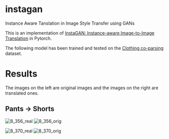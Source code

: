 # instagan
Instance Aware Tanslation in Image Style Transfer using GANs


This is an implementation of [InstaGAN: Instance-aware Image-to-Image Translation](https://arxiv.org/abs/1812.10889) in Pytorch. 



The following model has been trained and tested on the [Clothing co-parsing](https://github.com/bearpaw/clothing-co-parsing) dataset.



# Results


The images on the left are original images and the images on the right are translated ones.


## Pants -> Shorts


![8_356_real](https://user-images.githubusercontent.com/32021556/61888779-c5462180-af21-11e9-8b41-56e80f105a18.png)
![8_356_orig](https://user-images.githubusercontent.com/32021556/61888770-bfe8d700-af21-11e9-8f6e-e209d7258682.png)




![8_370_real](https://user-images.githubusercontent.com/32021556/61888920-1524e880-af22-11e9-92b3-9494410f725b.png)
![8_370_orig](https://user-images.githubusercontent.com/32021556/61888906-0dfdda80-af22-11e9-83ea-7c2d3d6d8875.png)



